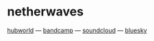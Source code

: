 # netherwaves
[hubworld](https://stillblur.world) — [bandcamp](https://stillblur.bandcamp.com) — [soundcloud](https://soundcloud.com/stillblur) — [bluesky](https://bsky.app/profile/stillblur.world)
